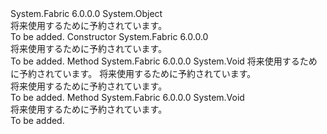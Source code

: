 <Type Name="FabricWorkerEntryPoint" FullName="System.Fabric.FabricWorkerEntryPoint">
  <TypeSignature Language="C#" Value="public abstract class FabricWorkerEntryPoint" />
  <TypeSignature Language="ILAsm" Value=".class public auto ansi abstract beforefieldinit FabricWorkerEntryPoint extends System.Object" />
  <TypeSignature Language="DocId" Value="T:System.Fabric.FabricWorkerEntryPoint" />
  <TypeSignature Language="VB.NET" Value="Public MustInherit Class FabricWorkerEntryPoint" />
  <TypeSignature Language="F#" Value="type FabricWorkerEntryPoint = class" />
  <AssemblyInfo>
    <AssemblyName>System.Fabric</AssemblyName>
    <AssemblyVersion>6.0.0.0</AssemblyVersion>
  </AssemblyInfo>
  <Base>
    <BaseTypeName>System.Object</BaseTypeName>
  </Base>
  <Interfaces />
  <Docs>
    <summary>
      <para>将来使用するために予約されています。</para>
    </summary>
    <remarks>To be added.</remarks>
  </Docs>
  <Members>
    <Member MemberName=".ctor">
      <MemberSignature Language="C#" Value="protected FabricWorkerEntryPoint ();" />
      <MemberSignature Language="ILAsm" Value=".method familyhidebysig specialname rtspecialname instance void .ctor() cil managed" />
      <MemberSignature Language="DocId" Value="M:System.Fabric.FabricWorkerEntryPoint.#ctor" />
      <MemberSignature Language="VB.NET" Value="Protected Sub New ()" />
      <MemberType>Constructor</MemberType>
      <AssemblyInfo>
        <AssemblyName>System.Fabric</AssemblyName>
        <AssemblyVersion>6.0.0.0</AssemblyVersion>
      </AssemblyInfo>
      <Parameters />
      <Docs>
        <summary>
          <para>将来使用するために予約されています。</para>
        </summary>
        <remarks>To be added.</remarks>
      </Docs>
    </Member>
    <Member MemberName="Activate">
      <MemberSignature Language="C#" Value="protected abstract void Activate (System.Fabric.FabricRuntime runtime, System.Fabric.CodePackageActivationContext activationContext);" />
      <MemberSignature Language="ILAsm" Value=".method familyhidebysig newslot virtual instance void Activate(class System.Fabric.FabricRuntime runtime, class System.Fabric.CodePackageActivationContext activationContext) cil managed" />
      <MemberSignature Language="DocId" Value="M:System.Fabric.FabricWorkerEntryPoint.Activate(System.Fabric.FabricRuntime,System.Fabric.CodePackageActivationContext)" />
      <MemberSignature Language="VB.NET" Value="Protected MustOverride Sub Activate (runtime As FabricRuntime, activationContext As CodePackageActivationContext)" />
      <MemberSignature Language="F#" Value="abstract member Activate : System.Fabric.FabricRuntime * System.Fabric.CodePackageActivationContext -&gt; unit" Usage="fabricWorkerEntryPoint.Activate (runtime, activationContext)" />
      <MemberType>Method</MemberType>
      <AssemblyInfo>
        <AssemblyName>System.Fabric</AssemblyName>
        <AssemblyVersion>6.0.0.0</AssemblyVersion>
      </AssemblyInfo>
      <ReturnValue>
        <ReturnType>System.Void</ReturnType>
      </ReturnValue>
      <Parameters>
        <Parameter Name="runtime" Type="System.Fabric.FabricRuntime" />
        <Parameter Name="activationContext" Type="System.Fabric.CodePackageActivationContext" />
      </Parameters>
      <Docs>
        <param name="runtime">
          <para>将来使用するために予約されています。</para>
        </param>
        <param name="activationContext">
          <para>将来使用するために予約されています。</para>
        </param>
        <summary>
          <para> 将来使用するために予約されています。</para>
        </summary>
        <remarks>To be added.</remarks>
      </Docs>
    </Member>
    <Member MemberName="Deactivate">
      <MemberSignature Language="C#" Value="protected virtual void Deactivate ();" />
      <MemberSignature Language="ILAsm" Value=".method familyhidebysig newslot virtual instance void Deactivate() cil managed" />
      <MemberSignature Language="DocId" Value="M:System.Fabric.FabricWorkerEntryPoint.Deactivate" />
      <MemberSignature Language="VB.NET" Value="Protected Overridable Sub Deactivate ()" />
      <MemberSignature Language="F#" Value="abstract member Deactivate : unit -&gt; unit&#xA;override this.Deactivate : unit -&gt; unit" Usage="fabricWorkerEntryPoint.Deactivate " />
      <MemberType>Method</MemberType>
      <AssemblyInfo>
        <AssemblyName>System.Fabric</AssemblyName>
        <AssemblyVersion>6.0.0.0</AssemblyVersion>
      </AssemblyInfo>
      <ReturnValue>
        <ReturnType>System.Void</ReturnType>
      </ReturnValue>
      <Parameters />
      <Docs>
        <summary>
          <para>将来使用するために予約されています。</para>
        </summary>
        <remarks>To be added.</remarks>
      </Docs>
    </Member>
  </Members>
</Type>